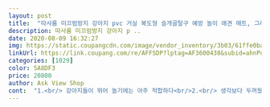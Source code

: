 ```yaml
---
layout: post 
title:  "따사룸 미끄럼방지 강아지 pvc 거실 복도형 슬개골탈구 예방 놀이 애견 매트, 그레이캔버스 9T" 
description: 따사룸 미끄럼방지 강아지 p ..
date: 2020-08-09 16:32:27 
img: https://static.coupangcdn.com/image/vendor_inventory/3b03/61ffe0ba2e75616b8cde73369049cdef380443eb92d39680f6efda6f809e.jpg 
linkUrl: https://link.coupang.com/re/AFFSDP?lptag=AF3600438&subid=ahnPublicAsk&pageKey=290791996&itemId=920104008&vendorItemId=5261303034&traceid=V0-113-43caebc3d1660cc6 
categories: [1029] 
color: 5A8DF3 
price: 20800 
author: Ask View Shop 
cont:  "1.<br/> 강아지들이 뛰어 놀기에는 아주 적합하다<br/>2.<br/> 생각보다 두꺼웠음<br/>3.<br/> 청소기로 먼지가 잘 제거 됨<br/>가격이 다른제품에 비해 조금 비싸긴하지만 선택하길 잘한것같아요<br/>거실에 원래 한칸씩 조립하는 매트로 썼었는데 강아지가 배변실수를 하거나 물이라도 엎지르면 그게 사이사이로 들어가서 청소하기가 너무 불편하고 또 테이블같은걸 올려놓으면 그자국이 그대로 남아서 미관상 보기 지저분해보이더라구요.<br/>.<br/> 그래서 반려견 방수거실매트 찾아보다가 이상품을 봤는데 아무래도 거실면적으로 구매하다보니 십마넌이 훌쩍 넘어가서 고민 많이하다가<br/>결과는.<br/>.<br/> 완전 만족입니다^^<br/>나중에 복도용으로 재구매할거에요<br/>너무 너무 좋아요 강추강추^^<br/>더 여유가 생긴다면 강아지관절을위해 거실뿐만아니라 복도나 주방에도 깔아놓고싶네요^^ 아그리고 자르고 자투리로 남은부분은 버리기 아까워서 현관발매트로 깔아두었는데 너무 좋네요ㅎㅎ<br/>매트는 포장도 깔끔하게 왔고 냄새는 친환경 제품이라 그런지 1도 안나요!<br/>받아보고 원하는 재질이아니면 반품할 생각으로 구매했어요<br/>별이 4개인 이유는 ‘비싸요’<br/>봄이가 공놀이 하려고 뛰어다녀도 미끄러지지않고 매트위에 실수했을때도 방수가 잘되어서 흡수되지 않아요<br/>설치  1주일 후<br/>설치 2<br/> -3시간 후 작성한 후기<br/>애기들 관절보호와 마루보호까지 한번에 해결했네요!<br/>우리 봄이 관절 보호를 위해 구매했는데 유도배우는 제 아들이 낙법 연습에도 좋다고 하네요<br/>이걸 설치하고 난 뒤 강아지에게는 마루바닥이 많이 미끄러웠다는 것을 더욱 알게 되었어요.<br/><br/>잘 뛰노는 강아지에게는 필수입니다.<br/><br/>재단도 원하는 사이즈에 맞게 주문할수 있어서 좋아요^^<br/>지금 2주째쓰고있는데 처음에 받았을때 거실크기에 맞게 잘라야되서 6m길이를 바닥에 깔아놓고 신랑이랑 줄자로 재고 볼펜으로 선긋고 대작업했습니다 근데 그만큼 깔아놓고나니 너무 깔끔해보이구요 스크래치도 잘안나요 그리고 방수되는데 부들부들한 재질이라 강아지가 패드에 쉬싸고 항상 돌아다니며 몇방울 흘리거든요 근데 그냥 말끔히 싹지워지고 얼룩도 안남아요! 테이블도 쓰다가 다른쪽으로 옮겨보면 자국은 있는데 그게 계속남아있는게 아니라 다시 올라오면서 없어져있더라구요 색상은 딥그레이라고 했는데 실제로는 그레이빛살짝도는 아이보리같은 느낌? 근데 저희 바닥이 원래 그런색깔이라 오히려 더 깔끔해보이고 넓어보여서 제값하는거같아 너무 만족합니다 강아지도 넘 좋아해요<br/>항상 매트로 위로 올라와서 놀아요.<br/><br/>후기에서 다들 냄새가 안난다고 하시길래 반신반의 했는데 진짜 안나네요<br/>" 
---
```

